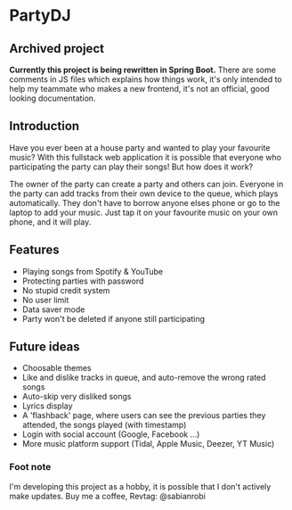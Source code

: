 # PartyDJ

## Archived project
**Currently this project is being rewritten in Spring Boot.**
There are some comments in JS files which explains how things work, it's only intended to help my teammate who makes a new frontend, it's not an official, good looking documentation.

## Introduction

Have you ever been at a house party and wanted to play your favourite music? With this fullstack web application it is possible that everyone who participating the party can play their songs! But how does it work? 

The owner of the party can create a party and others can join. Everyone in the party can add tracks from their own device to the queue, which plays automatically. They don't have to borrow anyone elses phone or go to the laptop to add your music. Just tap it on your favourite music on your own phone, and it will play.

## Features
- Playing songs from Spotify & YouTube
- Protecting parties with password
- No stupid credit system
- No user limit
- Data saver mode
- Party won't be deleted if anyone still participating

## Future ideas
- Choosable themes
- Like and dislike tracks in queue, and auto-remove the wrong rated songs
- Auto-skip very disliked songs
- Lyrics display
- A 'flashback' page, where users can see the previous parties they attended, the songs played (with timestamp)
- Login with social account (Google, Facebook ...)
- More music platform support (Tidal, Apple Music, Deezer, YT Music)

### Foot note
I'm developing this project as a hobby, it is possible that I don't actively make updates.
Buy me a coffee, Revtag: @sabianrobi
